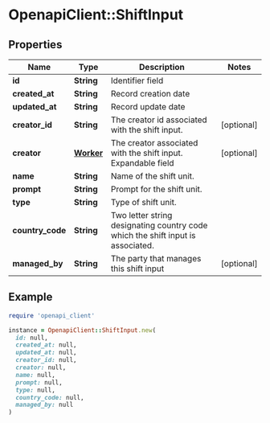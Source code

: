 # OpenapiClient::ShiftInput

## Properties

| Name | Type | Description | Notes |
| ---- | ---- | ----------- | ----- |
| **id** | **String** | Identifier field |  |
| **created_at** | **String** | Record creation date |  |
| **updated_at** | **String** | Record update date |  |
| **creator_id** | **String** | The creator id associated with the shift input. | [optional] |
| **creator** | [**Worker**](Worker.md) | The creator associated with the shift input.  Expandable field | [optional] |
| **name** | **String** | Name of the shift unit. |  |
| **prompt** | **String** | Prompt for the shift unit. |  |
| **type** | **String** | Type of shift unit. |  |
| **country_code** | **String** | Two letter string designating country code which the shift input is associated. |  |
| **managed_by** | **String** | The party that manages this shift input | [optional] |

## Example

```ruby
require 'openapi_client'

instance = OpenapiClient::ShiftInput.new(
  id: null,
  created_at: null,
  updated_at: null,
  creator_id: null,
  creator: null,
  name: null,
  prompt: null,
  type: null,
  country_code: null,
  managed_by: null
)
```

